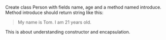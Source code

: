 Create class Person with fields name, age and a method named introduce.
Method introduce should return string like this:

>My name is Tom. I am 21 years old.

This is about understanding constructor and encapsulation. 
